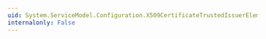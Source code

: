 ```yaml
---
uid: System.ServiceModel.Configuration.X509CertificateTrustedIssuerElementCollection
internalonly: False
---
```

